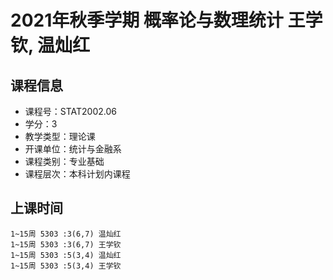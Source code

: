# 2021年秋季学期 概率论与数理统计 王学钦, 温灿红






## 课程信息

- 课程号：STAT2002.06
- 学分：3
- 教学类型：理论课
- 开课单位：统计与金融系
- 课程类别：专业基础
- 课程层次：本科计划内课程

## 上课时间

```
1~15周 5303 :3(6,7) 温灿红
1~15周 5303 :3(6,7) 王学钦
1~15周 5303 :5(3,4) 温灿红
1~15周 5303 :5(3,4) 王学钦
```

